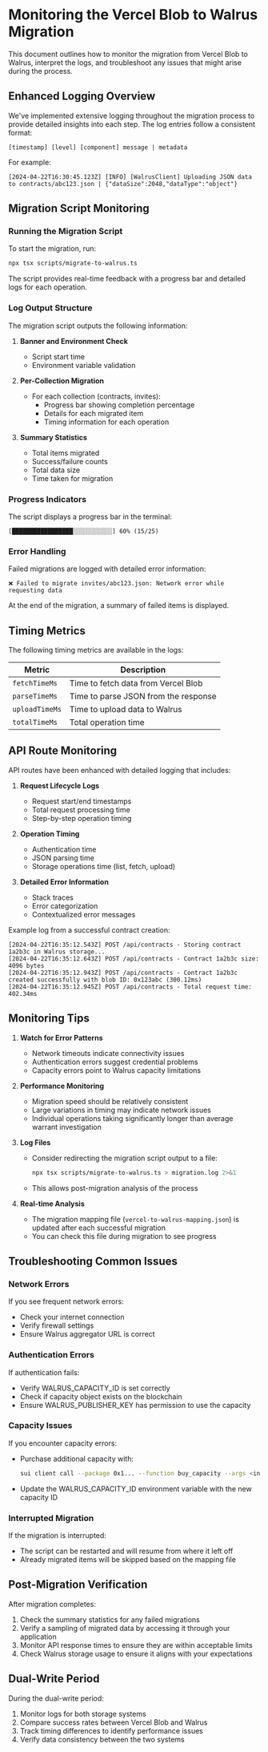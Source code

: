 # Monitoring the Vercel Blob to Walrus Migration

This document outlines how to monitor the migration from Vercel Blob to Walrus, interpret the logs, and troubleshoot any issues that might arise during the process.

## Enhanced Logging Overview

We've implemented extensive logging throughout the migration process to provide detailed insights into each step. The log entries follow a consistent format:

```
[timestamp] [level] [component] message | metadata
```

For example:
```
[2024-04-22T16:30:45.123Z] [INFO] [WalrusClient] Uploading JSON data to contracts/abc123.json | {"dataSize":2048,"dataType":"object"}
```

## Migration Script Monitoring

### Running the Migration Script

To start the migration, run:

```bash
npx tsx scripts/migrate-to-walrus.ts
```

The script provides real-time feedback with a progress bar and detailed logs for each operation.

### Log Output Structure

The migration script outputs the following information:

1. **Banner and Environment Check**
   - Script start time
   - Environment variable validation

2. **Per-Collection Migration**
   - For each collection (contracts, invites):
     - Progress bar showing completion percentage
     - Details for each migrated item
     - Timing information for each operation

3. **Summary Statistics**
   - Total items migrated
   - Success/failure counts
   - Total data size
   - Time taken for migration

### Progress Indicators

The script displays a progress bar in the terminal:

```
[█████████████████░░░░░░░░░░░] 60% (15/25)
```

### Error Handling

Failed migrations are logged with detailed error information:

```
❌ Failed to migrate invites/abc123.json: Network error while requesting data
```

At the end of the migration, a summary of failed items is displayed.

## Timing Metrics

The following timing metrics are available in the logs:

| Metric | Description |
|--------|-------------|
| `fetchTimeMs` | Time to fetch data from Vercel Blob |
| `parseTimeMs` | Time to parse JSON from the response |
| `uploadTimeMs` | Time to upload data to Walrus |
| `totalTimeMs` | Total operation time |

## API Route Monitoring

API routes have been enhanced with detailed logging that includes:

1. **Request Lifecycle Logs**
   - Request start/end timestamps
   - Total request processing time
   - Step-by-step operation timing

2. **Operation Timing**
   - Authentication time
   - JSON parsing time
   - Storage operations time (list, fetch, upload)

3. **Detailed Error Information**
   - Stack traces
   - Error categorization
   - Contextualized error messages

Example log from a successful contract creation:

```
[2024-04-22T16:35:12.543Z] POST /api/contracts - Storing contract 1a2b3c in Walrus storage...
[2024-04-22T16:35:12.643Z] POST /api/contracts - Contract 1a2b3c size: 4096 bytes
[2024-04-22T16:35:12.943Z] POST /api/contracts - Contract 1a2b3c created successfully with blob ID: 0x123abc (300.12ms)
[2024-04-22T16:35:12.945Z] POST /api/contracts - Total request time: 402.34ms
```

## Monitoring Tips

1. **Watch for Error Patterns**
   - Network timeouts indicate connectivity issues
   - Authentication errors suggest credential problems
   - Capacity errors point to Walrus capacity limitations

2. **Performance Monitoring**
   - Migration speed should be relatively consistent
   - Large variations in timing may indicate network issues
   - Individual operations taking significantly longer than average warrant investigation

3. **Log Files**
   - Consider redirecting the migration script output to a file:
     ```bash
     npx tsx scripts/migrate-to-walrus.ts > migration.log 2>&1
     ```
   - This allows post-migration analysis of the process

4. **Real-time Analysis**
   - The migration mapping file (`vercel-to-walrus-mapping.json`) is updated after each successful migration
   - You can check this file during migration to see progress

## Troubleshooting Common Issues

### Network Errors

If you see frequent network errors:
- Check your internet connection
- Verify firewall settings
- Ensure Walrus aggregator URL is correct

### Authentication Errors

If authentication fails:
- Verify WALRUS_CAPACITY_ID is set correctly
- Check if capacity object exists on the blockchain
- Ensure WALRUS_PUBLISHER_KEY has permission to use the capacity

### Capacity Issues

If you encounter capacity errors:
- Purchase additional capacity with:
  ```bash
  sui client call --package 0x1... --function buy_capacity --args <increased size>
  ```
- Update the WALRUS_CAPACITY_ID environment variable with the new capacity ID

### Interrupted Migration

If the migration is interrupted:
- The script can be restarted and will resume from where it left off
- Already migrated items will be skipped based on the mapping file

## Post-Migration Verification

After migration completes:

1. Check the summary statistics for any failed migrations
2. Verify a sampling of migrated data by accessing it through your application
3. Monitor API response times to ensure they are within acceptable limits
4. Check Walrus storage usage to ensure it aligns with your expectations

## Dual-Write Period

During the dual-write period:

1. Monitor logs for both storage systems
2. Compare success rates between Vercel Blob and Walrus
3. Track timing differences to identify performance issues
4. Verify data consistency between the two systems 